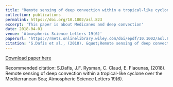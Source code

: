 ```yaml
---
title: "Remote sensing of deep convection within a tropical‐like cyclone over the Mediterranean Sea"
collection: publications
permalink: https://doi.org/10.1002/asl.823
excerpt: 'This paper is about Medicanes and deep convection'
date: 2018-04-01
venue: 'Atmospheric Science Letters 19(6)'
paperurl: 'https://rmets.onlinelibrary.wiley.com/doi/epdf/10.1002/asl.823'
citation: 'S.Dafis et al., (2018). &quot;Remote sensing of deep convection within a tropical-like cyclone over the Mediterranean Sea&quot; <i>Atmospheric Science Letters<i> 19(6).'
---
```


[Download paper here](https://rmets.onlinelibrary.wiley.com/doi/epdf/10.1002/asl.823)

Recommended citation: S.Dafis, J.F. Rysman, C. Claud, E. Flaounas, (2018). Remote sensing of deep convection within a tropical-like cyclone over the Mediterranean Sea; Atmospheric Science Letters 19(6).
